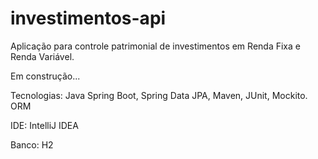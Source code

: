 # investimentos-api
Aplicação para controle patrimonial de investimentos em Renda Fixa e Renda Variável.

Em construção...

Tecnologias:
Java
Spring Boot, Spring Data JPA, Maven, JUnit, Mockito.
ORM

IDE:
IntelliJ IDEA

Banco:
H2
